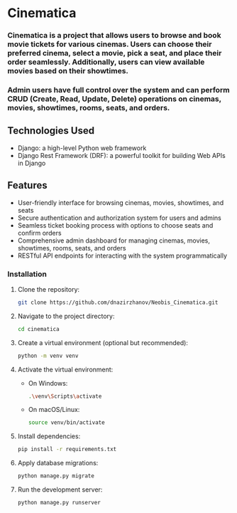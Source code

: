 # Cinematica


### Cinematica is a project that allows users to browse and book movie tickets for various cinemas. Users can choose their preferred cinema, select a movie, pick a seat, and place their order seamlessly. Additionally, users can view available movies based on their showtimes.
### Admin users have full control over the system and can perform CRUD (Create, Read, Update, Delete) operations on cinemas, movies, showtimes, rooms, seats, and orders.


## Technologies Used
- Django: a high-level Python web framework
- Django Rest Framework (DRF): a powerful toolkit for building Web APIs in Django


## Features
- User-friendly interface for browsing cinemas, movies, showtimes, and seats
- Secure authentication and authorization system for users and admins
- Seamless ticket booking process with options to choose seats and confirm orders
- Comprehensive admin dashboard for managing cinemas, movies, showtimes, rooms, seats, and orders
- RESTful API endpoints for interacting with the system programmatically


### Installation

1. Clone the repository:

    ```bash
    git clone https://github.com/dnazirzhanov/Neobis_Cinematica.git
    ```

2. Navigate to the project directory:

    ```bash
    cd cinematica
    ```

3. Create a virtual environment (optional but recommended):

    ```bash
    python -m venv venv
    ```

4. Activate the virtual environment:

    - On Windows:

        ```bash
        .\venv\Scripts\activate
        ```

    - On macOS/Linux:

        ```bash
        source venv/bin/activate
        ```

5. Install dependencies:

    ```bash
    pip install -r requirements.txt
    ```


6. Apply database migrations:

    ```bash
    python manage.py migrate
    ```

7. Run the development server:

    ```bash
    python manage.py runserver
    ```


